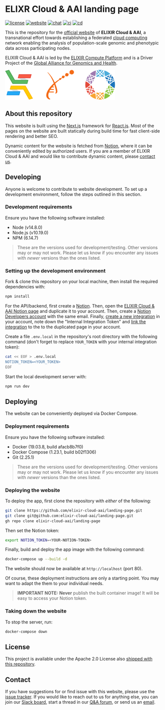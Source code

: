 # ELIXR Cloud & AAI landing page

[![license][badge-license]][badge-url-license]
[![website][badge-health]][badge-url-health]
[![chat][badge-chat]][badge-url-chat]
[![ci][badge-ci]][badge-url-ci]
[![cd][badge-cd]][badge-url-cd]

This is the repository for the [official website][badge-url-health] of **ELIXIR
Cloud & AAI**, a transnational effort towards establishing a federated [cloud
computing][res-cloud-computing] network enabling the analysis of
population-scale genomic and phenotypic data across participating nodes.

ELIXIR Cloud & AAI is led by the [ELIXIR Compute Platform][res-elixir-compute]
and is a Driver Project of the [Global Alliance for Genomics and
Health][res-ga4gh].

![banner][img-logo-banner]

## About this repository

This website is built using the [Next.js][res-next] framework for
[React.js][res-react]. Most of the pages on the website are built statically
during build time for fast client-side rendering and better SEO.

Dynamic content for the website is fetched from [Notion][res-notion], where it
can be conveniently edited by authorized users. If you are a member of ELIXIR
Cloud & AAI and would like to contribute dynamic content, please [contact
us](#contact).

## Developing

Anyone is welcome to contribute to website development. To set up a development
environment, follow the steps outlined in this section.

### Development requirements

Ensure you have the following software installed:

* Node (v14.8.0)
* Node.js (v10.19.0)
* NPM (6.14.7)

> These are the versions used for development/testing. Other versions may or
> may not work. Please let us know if you encounter any issues with _newer_
> versions than the ones listed.

### Setting up the development environment

Fork & clone this repository on your local machine, then install the required
dependencies with:

```bash
npm install
```

For the API/backend, first create a [Notion][res-notion]. Then, open the
[ELIXIR Cloud & AAI Notion page][res-notion-elixir-cloud-aai] and duplicate
it to your account. Then, create a [Notion Developers account][res-notion-devs]
with the same email. Finally, [create a new integration][res-notion-integration]
in your account, note down the "Internal Integration Token" and [link the
integration][res-notion-link-integration] to the to the duplicated page in your
account.

Create a file `.env.local` in the repository's root directory with the
following command (don't forget to replace `YOUR_TOKEN` with your internal
integration token):

```bash
cat << EOF > .env.local
NOTION_TOKEN=<YOUR_TOKEN>
EOF
```

Start the local development server with:

```bash
npm run dev
```

## Deploying

The website can be conveniently deployed via Docker Compose.

### Deployment requirements

Ensure you have the following software installed:

* Docker (19.03.8, build afacb8b7f0)
* Docker Compose (1.23.1, build b02f1306)
* Git (2.25.1)

> These are the versions used for development/testing. Other versions may or
> may not work. Please let us know if you encounter any issues with _newer_
> versions than the ones listed.

### Deploying the website

To deploy the app, first clone the repository with _either_ of the following:

```bash
git clone https://github.com/elixir-cloud-aai/landing-page.git
git clone git@github.com:elixir-cloud-aai/landing-page.git
gh repo clone elixir-cloud-aai/landing-page
```

Then set the Notion token:

```bash
export NOTION_TOKEN=<YOUR-NOTION-TOKEN>
```

Finally, build and deploy the app image with the following command:

```bash
docker-compose up --build -d
```

The website should now be available at `http://localhost` (port 80).

Of course, these deployment instructions are only a starting point. You may
want to adapt the them to your individual needs.

> **IMPORTANT NOTE:** **Never** publish the built container image! It will be
> easy to access your Notion token.

### Taking down the website

To stop the server, run:

```bash
docker-compose down
```

## License

This project is available under the Apache 2.0 License also [shipped with this
repository](LICENSE).

## Contact

If you have suggestions for or find issue with this website, please use the
[issue tracker][contact-issue-tracker]. If you would like to reach out to us
for anything else, you can join our [Slack board][badge-url-chat], start a
thread in our [Q&A forum][contact-qa], or send us an [email][contact-email].

[badge-chat]: <https://img.shields.io/static/v1?label=chat&message=Slack&color=ff6994>
[badge-cd]: <https://github.com/elixir-cloud-aai/landing-page/actions/workflows/cd_status.yml/badge.svg>
[badge-ci]: <https://github.com/elixir-cloud-aai/landing-page/actions/workflows/build.yml/badge.svg>
[badge-health]: <https://img.shields.io/website?url=https%3A%2F%2Felixir-cloud.dcc.sib.swiss%2F>
[badge-license]: <https://img.shields.io/badge/license-Apache%202.0-blue.svg>
[badge-url-cd]: <https://github.com/elixir-cloud-aai/landing-page/actions/workflows/cd_status.yml>
[badge-url-chat]: <https://join.slack.com/t/elixir-cloud/shared_invite/enQtNzA3NTQ5Mzg2NjQ3LTZjZGI1OGQ5ZTRiOTRkY2ExMGUxNmQyODAxMDdjM2EyZDQ1YWM0ZGFjOTJhNzg5NjE0YmJiZTZhZDVhOWE4MWM>
[badge-url-ci]: <https://github.com/elixir-cloud-aai/landing-page/actions/workflows/build.yml>
[badge-url-health]: <https://elixir-cloud.dcc.sib.swiss/>
[badge-url-license]: <http://www.apache.org/licenses/LICENSE-2.0>
[contact-email]: <mailto:cloud-service@elixir-europe.org>
[contact-issue-tracker]: <https://github.com/elixir-cloud-aai/landing-page/issues>
[contact-qa]: <https://github.com/elixir-cloud-aai/elixir-cloud-aai/discussions>
[img-logo-banner]: public/logo-banner.svg
[res-cloud-computing]: <https://en.wikipedia.org/wiki/Cloud_computing>
[res-elixir-compute]: <https://elixir-europe.org/platforms/compute>
[res-ga4gh]: <https://ga4gh.org/>
[res-next]: <https://nextjs.org/>
[res-notion]: <https://www.notion.so/>
[res-notion-devs]: <https://developers.notion.com/>
[res-notion-elixir-cloud-aai]: <https://www.notion.so/ELIXIR-Cloud-AAI-8f45ae1799b946478ae2a7838ed97dd9>
[res-notion-integration]: <https://developers.notion.com/docs#step-1-create-an-integration>
[res-notion-link-integration]: <https://developers.notion.com/docs#step-2-share-a-database-with-your-integration>
[res-react]: <https://reactjs.org/>
